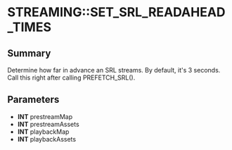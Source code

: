 # STREAMING::SET_SRL_READAHEAD_TIMES

## Summary
Determine how far in advance an SRL streams. By default, it's 3 seconds.
Call this right after calling PREFETCH_SRL().

## Parameters
* **INT** prestreamMap
* **INT** prestreamAssets
* **INT** playbackMap
* **INT** playbackAssets